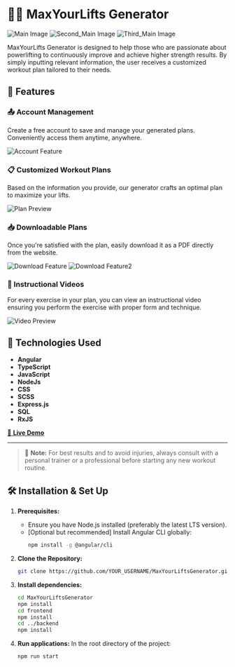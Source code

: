 # 🏋️‍♂️ MaxYourLifts Generator 

![Main Image](https://drive.google.com/uc?export=view&id=1i1TGSu2pL6ndJGCCOyQsoAR97HPlnHRh)
![Second_Main Image](https://drive.google.com/uc?export=view&id=19wF0nD_Ft5saiCMR9jzH4SoWnNeB7LoU)
![Third_Main Image](https://drive.google.com/uc?export=view&id=1mnwBt-t4yCefkEzmgSdPeyUF8zj1kEnx)


MaxYourLifts Generator is designed to help those who are passionate about powerlifting to continuously improve and achieve higher strength results. By simply inputting relevant information, the user receives a customized workout plan tailored to their needs.

## 🌟 Features

### 📤 Account Management

Create a free account to save and manage your generated plans. Conveniently access them anytime, anywhere.

![Account Feature](https://drive.google.com/uc?export=view&id=1QpPcHzWxM1a9Eqx1W1-KyFkTxKii9f7U)

### 📋 Customized Workout Plans

Based on the information you provide, our generator crafts an optimal plan to maximize your lifts.

![Plan Preview](https://drive.google.com/uc?export=view&id=1PikzYmZl9MZ-8hkUaUDNXHgXjT2PuDYH)

### 📥 Downloadable Plans

Once you're satisfied with the plan, easily download it as a PDF directly from the website.

![Download Feature](https://drive.google.com/uc?export=view&id=1XpGBbmRLu05RiJ-ZCbvE7gWMrWoyLbXy)
![Download Feature2](https://drive.google.com/uc?export=view&id=1tb8gSSqmNDC_tVGOdVd-9YO335yiO36W)

### 🎥 Instructional Videos

For every exercise in your plan, you can view an instructional video ensuring you perform the exercise with proper form and technique.

![Video Preview](https://drive.google.com/uc?export=view&id=1Jlmh5omYJPUP0hwQVFCWMeU7pDqY1nNM)

## 🔧 Technologies Used 

- **Angular** 
- **TypeScript** 
- **JavaScript** 
- **NodeJs** 
- **CSS** 
- **SCSS** 
- **Express.js** 
- **SQL** 
- **RxJS** 

[🚀 **Live Demo**](URL_TO_YOUR_LIVE_DEMO)

---

> 📌 **Note:** For best results and to avoid injuries, always consult with a personal trainer or a professional before starting any new workout routine.

## 🛠️ Installation & Set Up

1. **Prerequisites:**
   - Ensure you have Node.js installed (preferably the latest LTS version).
   - [Optional but recommended] Install Angular CLI globally:
     ```bash
     npm install -g @angular/cli
     ```

2. **Clone the Repository:**
   ```bash
   git clone https://github.com/YOUR_USERNAME/MaxYourLiftsGenerator.git
   ```
3. **Install dependencies:**
    ```bash
   cd MaxYourLiftsGenerator
   npm install
   cd frontend
   npm install
   cd ../backend
   npm install
    ```
3. **Run applications:**
     In the root directory of the project:
     ```bash
    npm run start
    ```
